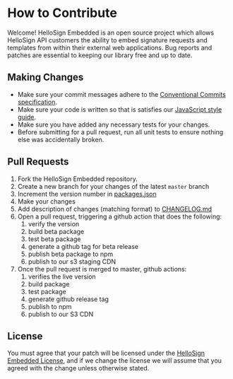 # How to Contribute

Welcome! HelloSign Embedded is an open source project which allows HelloSign API customers the ability to embed signature requests and templates from within their external web applications. Bug reports and patches are essential to keeping our library free and up to date.

## Making Changes

* Make sure your commit messages adhere to the [Conventional Commits specification](https://conventionalcommits.org/).
* Make sure your code is written so that is satisfies our [JavaScript style guide](https://github.com/hellosign/javascript).
* Make sure you have added any necessary tests for your changes.
* Before submitting for a pull request, run all unit tests to ensure nothing else was accidentally broken.

## Pull Requests

1. Fork the HelloSign Embedded repository.
2. Create a new branch for your changes of the latest `master` branch
3. Increment the version number in [packages.json](package.json)
4. Make your changes
5. Add description of changes (matching format) to [CHANGELOG.md](/CHANGELOG.md)
6. Open a pull request, triggering a github action that does the following:
   1. verify the version
   2. build beta package
   3. test beta package
   4. generate a github tag for beta release
   5. publish beta package to npm
   6. publish to our s3 staging CDN
7. Once the pull request is merged to master, github actions:
   1. verifies the live version
   2. build package
   3. test package 
   4. generate github release tag
   5. publish to npm
   6. publish to our S3 CDN

## License

You must agree that your patch will be licensed under the [HelloSign Embedded License](../LICENSE.md), and if we change the license we will assume that you agreed with the change unless otherwise stated.
